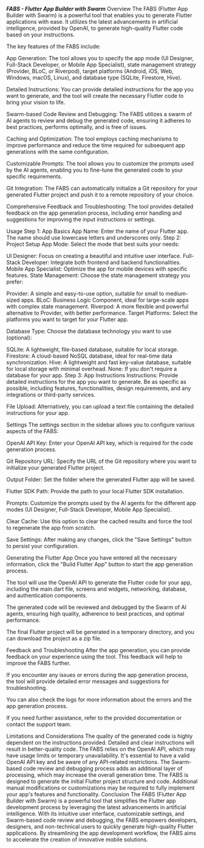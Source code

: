 ***FABS - Flutter App Builder with Swarm***
Overview
The FABS (Flutter App Builder with Swarm) is a powerful tool that enables you to generate Flutter applications with ease. It utilizes the latest advancements in artificial intelligence, provided by OpenAI, to generate high-quality Flutter code based on your instructions.

The key features of the FABS include:

App Generation: The tool allows you to specify the app mode (UI Designer, Full-Stack Developer, or Mobile App Specialist), state management strategy (Provider, BLoC, or Riverpod), target platforms (Android, iOS, Web, Windows, macOS, Linux), and database type (SQLite, Firestore, Hive).

Detailed Instructions: You can provide detailed instructions for the app you want to generate, and the tool will create the necessary Flutter code to bring your vision to life.

Swarm-based Code Review and Debugging: The FABS utilizes a swarm of AI agents to review and debug the generated code, ensuring it adheres to best practices, performs optimally, and is free of issues.

Caching and Optimization: The tool employs caching mechanisms to improve performance and reduce the time required for subsequent app generations with the same configuration.

Customizable Prompts: The tool allows you to customize the prompts used by the AI agents, enabling you to fine-tune the generated code to your specific requirements.

Git Integration: The FABS can automatically initialize a Git repository for your generated Flutter project and push it to a remote repository of your choice.

Comprehensive Feedback and Troubleshooting: The tool provides detailed feedback on the app generation process, including error handling and suggestions for improving the input instructions or settings.

Usage
Step 1: App Basics
App Name: Enter the name of your Flutter app. The name should use lowercase letters and underscores only.
Step 2: Project Setup
App Mode: Select the mode that best suits your needs:

UI Designer: Focus on creating a beautiful and intuitive user interface.
Full-Stack Developer: Integrate both frontend and backend functionalities.
Mobile App Specialist: Optimize the app for mobile devices with specific features.
State Management: Choose the state management strategy you prefer:

Provider: A simple and easy-to-use option, suitable for small to medium-sized apps.
BLoC: Business Logic Component, ideal for large-scale apps with complex state management.
Riverpod: A more flexible and powerful alternative to Provider, with better performance.
Target Platforms: Select the platforms you want to target for your Flutter app.

Database Type: Choose the database technology you want to use (optional):

SQLite: A lightweight, file-based database, suitable for local storage.
Firestore: A cloud-based NoSQL database, ideal for real-time data synchronization.
Hive: A lightweight and fast key-value database, suitable for local storage with minimal overhead.
None: If you don't require a database for your app.
Step 3: App Instructions
Instructions: Provide detailed instructions for the app you want to generate. Be as specific as possible, including features, functionalities, design requirements, and any integrations or third-party services.

File Upload: Alternatively, you can upload a text file containing the detailed instructions for your app.

Settings
The settings section in the sidebar allows you to configure various aspects of the FABS:

OpenAI API Key: Enter your OpenAI API key, which is required for the code generation process.

Git Repository URL: Specify the URL of the Git repository where you want to initialize your generated Flutter project.

Output Folder: Set the folder where the generated Flutter app will be saved.

Flutter SDK Path: Provide the path to your local Flutter SDK installation.

Prompts: Customize the prompts used by the AI agents for the different app modes (UI Designer, Full-Stack Developer, Mobile App Specialist).

Clear Cache: Use this option to clear the cached results and force the tool to regenerate the app from scratch.

Save Settings: After making any changes, click the "Save Settings" button to persist your configuration.

Generating the Flutter App
Once you have entered all the necessary information, click the "Build Flutter App" button to start the app generation process.

The tool will use the OpenAI API to generate the Flutter code for your app, including the main.dart file, screens and widgets, networking, database, and authentication components.

The generated code will be reviewed and debugged by the Swarm of AI agents, ensuring high quality, adherence to best practices, and optimal performance.

The final Flutter project will be generated in a temporary directory, and you can download the project as a zip file.

Feedback and Troubleshooting
After the app generation, you can provide feedback on your experience using the tool. This feedback will help to improve the FABS further.

If you encounter any issues or errors during the app generation process, the tool will provide detailed error messages and suggestions for troubleshooting.

You can also check the logs for more information about the errors and the app generation process.

If you need further assistance, refer to the provided documentation or contact the support team.

Limitations and Considerations
The quality of the generated code is highly dependent on the instructions provided. Detailed and clear instructions will result in better-quality code.
The FABS relies on the OpenAI API, which may have usage limits or temporary unavailability. It's essential to have a valid OpenAI API key and be aware of any API-related restrictions.
The Swarm-based code review and debugging process adds an additional layer of processing, which may increase the overall generation time.
The FABS is designed to generate the initial Flutter project structure and code. Additional manual modifications or customizations may be required to fully implement your app's features and functionality.
Conclusion
The FABS (Flutter App Builder with Swarm) is a powerful tool that simplifies the Flutter app development process by leveraging the latest advancements in artificial intelligence. With its intuitive user interface, customizable settings, and Swarm-based code review and debugging, the FABS empowers developers, designers, and non-technical users to quickly generate high-quality Flutter applications. By streamlining the app development workflow, the FABS aims to accelerate the creation of innovative mobile solutions.
